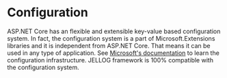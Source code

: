 # Configuration

ASP.NET Core has an flexible and extensible key-value based configuration system. In fact, the configuration system is a part of Microsoft.Extensions libraries and it is independent from ASP.NET Core. That means it can be used in any type of application. See [Microsoft's documentation](https://docs.microsoft.com/en-us/aspnet/core/fundamentals/configuration/) to learn the configuration infrastructure. JELLOG framework is 100% compatible with the configuration system.